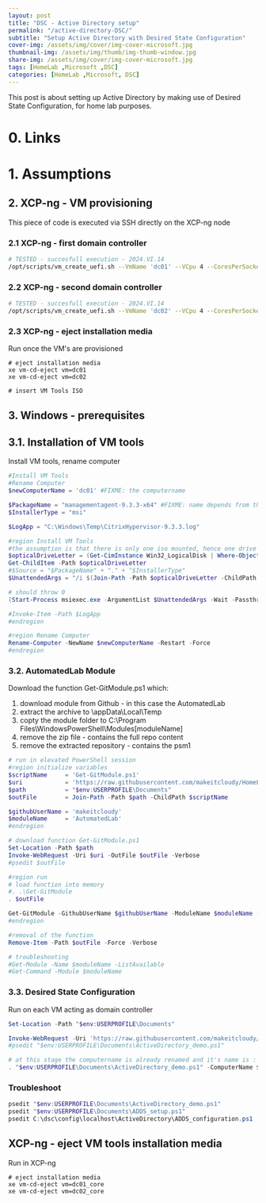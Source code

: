 ```yaml
---
layout: post
title: "DSC - Active Directory setup"
permalink: "/active-directory-DSC/"
subtitle: "Setup Active Directory with Desired State Configuration"
cover-img: /assets/img/cover/img-cover-microsoft.jpg
thumbnail-img: /assets/img/thumb/img-thumb-window.jpg
share-img: /assets/img/cover/img-cover-microsoft.jpg
tags: [HomeLab ,Microsoft ,DSC]
categories: [HomeLab ,Microsoft, DSC]
---
```

This post is about setting up Active Directory by making use of Desired State Configuration, for home lab purposes.

# 0. Links

# 1. Assumptions

## 2. XCP-ng - VM provisioning

This piece of code is executed via SSH directly on the XCP-ng node

### 2.1 XCP-ng - first domain controller

```bash
# TESTED - succesfull execution - 2024.VI.14
/opt/scripts/vm_create_uefi.sh --VmName 'dc01' --VCpu 4 --CoresPerSocket 2 --MemoryGB 2 --DiskGB 32 --ActivationExpiration 180 --TemplateName 'Windows Server 2022 (64-bit)' --IsoName 'w2k22dtc_2302_core_untd_nprmt_uefi.iso' --IsoSRName 'node4_nfs' --NetworkName 'eth1 - VLAN1342 untagged - up' --Mac '5E:16:3e:5d:1f:01' --StorageName 'node4_ssd_sdd' --VmDescription 'w2k22_dc01_core'
```

### 2.2 XCP-ng - second domain controller

```bash
# TESTED - succesfull execution - 2024.VI.14
/opt/scripts/vm_create_uefi.sh --VmName 'dc02' --VCpu 4 --CoresPerSocket 2 --MemoryGB 2 --DiskGB 32 --ActivationExpiration 180 --TemplateName 'Windows Server 2022 (64-bit)' --IsoName 'w2k22dtc_2302_core_untd_nprmt_uefi.iso' --IsoSRName 'node4_nfs' --NetworkName 'eth1 - VLAN1342 untagged - up' --Mac '5E:16:3e:5d:1f:02' --StorageName 'node4_ssd_sde' --VmDescription 'w2k22_dc02_core'
```

### 2.3 XCP-ng - eject installation media

Run once the VM's are provisioned

```shell
# eject installation media
xe vm-cd-eject vm=dc01
xe vm-cd-eject vm=dc02

# insert VM Tools ISO

```


## 3. Windows - prerequisites

## 3.1. Installation of VM tools

Install VM tools, rename computer

```powershell
#Install VM Tools
#Rename Computer
$newComputerName = 'dc01' #FIXME: the computername 

$PackageName = "managementagent-9.3.3-x64" #FIXME: name depends from the version of the VM Tools
$InstallerType = "msi"

$LogApp = "C:\Windows\Temp\CitrixHypervisor-9.3.3.log"

#region Install VM Tools
#the assumption is that there is only one iso mounted, hence one drive
$opticalDriveLetter = (Get-CimInstance Win32_LogicalDisk | Where-Object {$_.DriveType -eq 5}).DeviceID
Get-ChildItem -Path $opticalDriveLetter
#$Source = "$PackageName" + "." + "$InstallerType"
$UnattendedArgs = "/i $(Join-Path -Path $opticalDriveLetter -ChildPath $($PackageName,$InstallerType -join '.')) ALLUSERS=1 /Lv $LogApp /quiet /norestart"

# should throw 0
(Start-Process msiexec.exe -ArgumentList $UnattendedArgs -Wait -Passthru).ExitCode

#Invoke-Item -Path $LogApp
#endregion

#region Rename Computer
Rename-Computer -NewName $newComputerName -Restart -Force
#endregion
```

### 3.2. AutomatedLab Module

Download the function Get-GitModule.ps1 which:

1. download module from Github - in this case the AutomatedLab
2. extract the archive to \appData\Local\Temp
3. copty the module folder to C:\Program Files\WindowsPowerShell\Modules\[moduleName]
4. remove the zip file - contains the full repo content
5. remove the extracted repository - contains the psm1

```powershell
# run in elevated PowerShell session
#region initialize variables
$scriptName     = 'Get-GitModule.ps1'
$uri            = 'https://raw.githubusercontent.com/makeitcloudy/HomeLab/feature/007_DesiredStateConfiguration/000_targetNode',$scriptName -join '/'
$path           = "$env:USERPROFILE\Documents"
$outFile        = Join-Path -Path $path -ChildPath $scriptName

$githubUserName = 'makeitcloudy'
$moduleName     = 'AutomatedLab'
#endregion

# download function Get-GitModule.ps1
Set-Location -Path $path
Invoke-WebRequest -Uri $uri -OutFile $outFile -Verbose
#psedit $outFile

#region run
# load function into memory
#. .\Get-GitModule
. $outFile

Get-GitModule -GithubUserName $githubUserName -ModuleName $moduleName -Verbose
#endregion

#removal of the function
Remove-Item -Path $outFile -Force -Verbose

# troubleshooting
#Get-Module -Name $moduleName -ListAvailable
#Get-Command -Module $moduleName

```

### 3.3. Desired State Configuration

Run on each VM acting as domain controller

```powershell
Set-Location -Path "$env:USERPROFILE\Documents"

Invoke-WebRequest -Uri 'https://raw.githubusercontent.com/makeitcloudy/HomeLab/feature/007_DesiredStateConfiguration/005_ActiveDirectory_demo.ps1' -OutFile "$env:USERPROFILE\Documents\ActiveDirectory_demo.ps1" -Verbose
#psedit "$env:USERPROFILE\Documents\ActiveDirectory_demo.ps1"

# at this stage the computername is already renamed and it's name is : dc01
. "$env:USERPROFILE\Documents\ActiveDirectory_demo.ps1" -ComputerName $env:Computername

```


### Troubleshoot

```powershell
psedit "$env:USERPROFILE\Documents\ActiveDirectory_demo.ps1"
psedit "$env:USERPROFILE\Documents\ADDS_setup.ps1"
psedit C:\dsc\config\localhost\ActiveDirectory\ADDS_configuration.ps1
```

## XCP-ng - eject VM tools installation media

Run in XCP-ng

```shell
# eject installation media
xe vm-cd-eject vm=dc01_core
xe vm-cd-eject vm=dc02_core
```